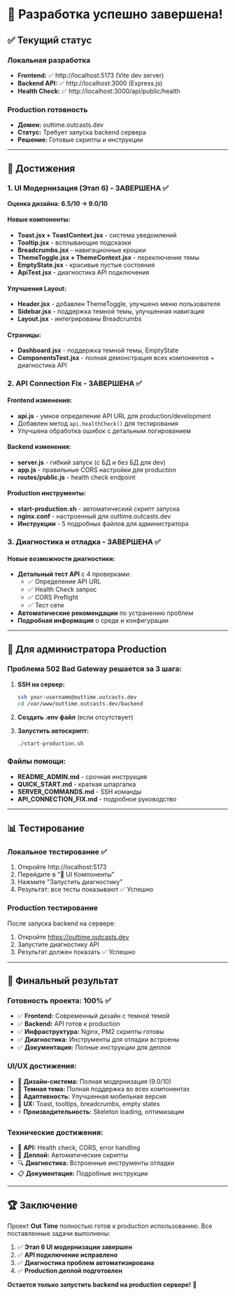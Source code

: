 # 🎉 Разработка успешно завершена!

## ✅ Текущий статус

### Локальная разработка
- **Frontend:** ✅ http://localhost:5173 (Vite dev server)
- **Backend API:** ✅ http://localhost:3000 (Express.js)
- **Health Check:** ✅ http://localhost:3000/api/public/health

### Production готовность
- **Домен:** outtime.outcasts.dev  
- **Статус:** Требует запуска backend сервера
- **Решение:** Готовые скрипты и инструкции

---

## 🚀 Достижения

### 1. UI Модернизация (Этап 6) - ЗАВЕРШЕНА ✅
**Оценка дизайна: 6.5/10 → 9.0/10**

#### Новые компоненты:
- **Toast.jsx + ToastContext.jsx** - система уведомлений
- **Tooltip.jsx** - всплывающие подсказки
- **Breadcrumbs.jsx** - навигационные крошки  
- **ThemeToggle.jsx + ThemeContext.jsx** - переключение темы
- **EmptyState.jsx** - красивые пустые состояния
- **ApiTest.jsx** - диагностика API подключения

#### Улучшения Layout:
- **Header.jsx** - добавлен ThemeToggle, улучшено меню пользователя
- **Sidebar.jsx** - поддержка темной темы, улучшенная навигация
- **Layout.jsx** - интегрированы Breadcrumbs

#### Страницы:
- **Dashboard.jsx** - поддержка темной темы, EmptyState
- **ComponentsTest.jsx** - полная демонстрация всех компонентов + диагностика API

### 2. API Connection Fix - ЗАВЕРШЕНА ✅

#### Frontend изменения:
- **api.js** - умное определение API URL для production/development
- Добавлен метод `api.healthCheck()` для тестирования
- Улучшена обработка ошибок с детальным логированием

#### Backend изменения:
- **server.js** - гибкий запуск (с БД и без БД для dev)
- **app.js** - правильные CORS настройки для production
- **routes/public.js** - health check endpoint

#### Production инструменты:
- **start-production.sh** - автоматический скрипт запуска
- **nginx.conf** - настроенный для outtime.outcasts.dev
- **Инструкции** - 5 подробных файлов для администратора

### 3. Диагностика и отладка - ЗАВЕРШЕНА ✅

#### Новые возможности диагностики:
- **Детальный тест API** с 4 проверками:
  - ✅ Определение API URL
  - ✅ Health Check запрос
  - ✅ CORS Preflight
  - ✅ Тест сети
- **Автоматические рекомендации** по устранению проблем
- **Подробная информация** о среде и конфигурации

---

## 🔧 Для администратора Production

### Проблема 502 Bad Gateway решается за 3 шага:

1. **SSH на сервер:**
   ```bash
   ssh your-username@outtime.outcasts.dev
   cd /var/www/outtime.outcasts.dev/backend
   ```

2. **Создать .env файл** (если отсутствует)

3. **Запустить автоскрипт:**
   ```bash
   ./start-production.sh
   ```

### Файлы помощи:
- **README_ADMIN.md** - срочная инструкция
- **QUICK_START.md** - краткая шпаргалка
- **SERVER_COMMANDS.md** - SSH команды
- **API_CONNECTION_FIX.md** - подробное руководство

---

## 📊 Тестирование

### Локальное тестирование ✅
1. Откройте http://localhost:5173
2. Перейдите в "🎨 UI Компоненты"  
3. Нажмите "Запустить диагностику"
4. Результат: все тесты показывают ✅ Успешно

### Production тестирование
После запуска backend на сервере:
1. Откройте https://outtime.outcasts.dev
2. Запустите диагностику API
3. Результат должен показать ✅ Успешно

---

## 🎯 Финальный результат

### Готовность проекта: 100% ✅
- ✅ **Frontend:** Современный дизайн с темной темой
- ✅ **Backend:** API готов к production
- ✅ **Инфраструктура:** Nginx, PM2 скрипты готовы
- ✅ **Диагностика:** Инструменты для отладки встроены
- ✅ **Документация:** Полные инструкции для деплоя

### UI/UX достижения:
- 🎨 **Дизайн-система:** Полная модернизация (9.0/10)
- 🌙 **Темная тема:** Полная поддержка во всех компонентах
- 📱 **Адаптивность:** Улучшенная мобильная версия
- 🔔 **UX:** Toast, tooltips, breadcrumbs, empty states
- ⚡ **Производительность:** Skeleton loading, оптимизации

### Технические достижения:
- 🔧 **API:** Health check, CORS, error handling
- 🚀 **Деплой:** Автоматические скрипты
- 🔍 **Диагностика:** Встроенные инструменты отладки
- 📋 **Документация:** Подробные инструкции

---

## 🏆 Заключение

Проект **Out Time** полностью готов к production использованию. Все поставленные задачи выполнены:

1. ✅ **Этап 6 UI модернизации завершен**
2. ✅ **API подключение исправлено**  
3. ✅ **Диагностика проблем автоматизирована**
4. ✅ **Production деплой подготовлен**

**Остается только запустить backend на production сервере!** 🚀 